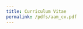 ```yaml
---
title: Curriculum Vitae
permalink: /pdfs/aam_cv.pdf
---
```


<!--

<embed src="http://aaronameek.com/aam_cv.pdf" width="1000" height="1000" type="application/pdf">

-->
